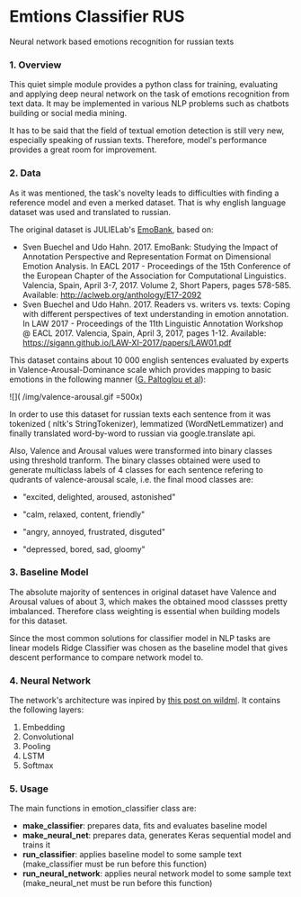 # Emtions Classifier RUS

Neural network based emotions recognition for russian texts

### 1. Overview

This quiet simple module provides a python class for training, evaluating and applying deep neural network on the task of emotions recognition from text data. It may be implemented in various NLP problems such as chatbots building or social media mining. 

It has to be said that the field of textual emotion detection is still very new, especially speaking of russian texts. Therefore, model's performance provides a great room for improvement.

### 2. Data

As it was mentioned, the task's novelty leads to difficulties with finding a reference model and even a merked dataset. That is why english language dataset was used and translated to russian. 

The original dataset is JULIELab's [EmoBank](https://github.com/JULIELab/EmoBank), based on:

* Sven Buechel and Udo Hahn. 2017. EmoBank: Studying the Impact of Annotation Perspective and Representation Format on Dimensional Emotion Analysis. In EACL 2017 - Proceedings of the 15th Conference of the European Chapter of the Association for Computational Linguistics. Valencia, Spain, April 3-7, 2017. Volume 2, Short Papers, pages 578-585. Available: http://aclweb.org/anthology/E17-2092
* Sven Buechel and Udo Hahn. 2017. Readers vs. writers vs. texts: Coping with different perspectives of text understanding in emotion annotation. In LAW 2017 - Proceedings of the 11th Linguistic Annotation Workshop @ EACL 2017. Valencia, Spain, April 3, 2017, pages 1-12. Available: https://sigann.github.io/LAW-XI-2017/papers/LAW01.pdf

This dataset contains about 10 000 english sentences evaluated by experts in Valence-Arousal-Dominance scale which provides mapping to basic emotions in the following manner ([G. Paltoglou et al](https://www.computer.org/csdl/trans/ta/2013/01/tta2013010116-abs.html)):

![]( /img/valence-arousal.gif =500x)

In order to use this dataset for russian texts each sentence from it was tokenized ( nltk's StringTokenizer), lemmatized (WordNetLemmatizer) and finally translated word-by-word to russian via google.translate api.

Also, Valence and Arousal values were transformed into binary classes using threshold tranform. The binary classes obtained were used to generate  multiclass labels of 4 classes for each sentence refering to qudrants of valence-arousal scale, i.e. the final mood classes are:

- "excited, delighted, aroused, astonished"

- "calm, relaxed, content, friendly"

- "angry, annoyed, frustrated, disguted"

- "depressed, bored, sad, gloomy"

### 3. Baseline Model

The absolute majority of sentences in original dataset have Valence and Arousal values of about 3, which makes the obtained mood classses pretty imbalanced. Therefore class weighting is essential when building models for this dataset.

Since the most common solutions for classifier model in NLP tasks are linear models Ridge Classifier was chosen as the baseline model that gives descent performance to compare network model to.

### 4. Neural Network

The network's architecture was inpired by [this post on wildml](http://www.wildml.com/2015/12/implementing-a-cnn-for-text-classification-in-tensorflow/). It contains the following layers:

1. Embedding
2. Convolutional
3. Pooling
4. LSTM
5. Softmax

### 5. Usage

The main functions in emotion_classifier class are:

* **make_classifier**: prepares data, fits and evaluates baseline model
* **make_neural_net**: prepares data, generates Keras sequential model and trains it
* **run_classifier**: applies baseline model to some sample text (make_classifier must be run before this function)
* **run_neural_network**: applies neural network model to some sample text (make_neural_net must be run before this function)



